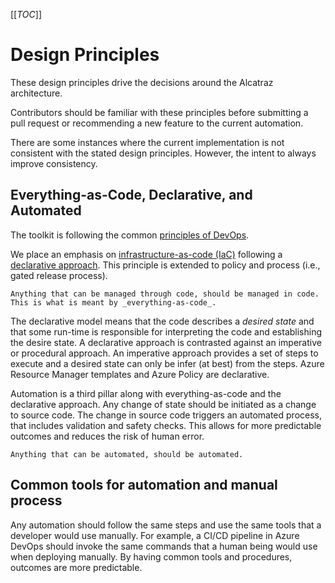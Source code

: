 [[_TOC_]]

# Design Principles

These design principles drive the decisions around the Alcatraz architecture.

Contributors should be familiar with these principles before submitting a pull request or recommending a new feature to the current automation.

There are some instances where the current implementation is not consistent with the stated design principles.
However, the intent to always improve consistency.

## Everything-as-Code, Declarative, and Automated

The toolkit is following the common [principles of DevOps](https://docs.microsoft.com/azure/architecture/checklist/dev-ops).

We place an emphasis on [infrastructure-as-code (IaC)](https://en.wikipedia.org/wiki/Infrastructure_as_code) following a [declarative approach](https://en.wikipedia.org/wiki/Declarative_programming). This principle is extended to policy and process (i.e., gated release process).

    Anything that can be managed through code, should be managed in code. This is what is meant by _everything-as-code_.

The declarative model means that the code describes a _desired state_ and that some run-time is responsible for interpreting the code and establishing the desire state. A declarative approach is contrasted against an imperative or procedural approach. An imperative approach provides a set of steps to execute and a desired state can only be infer (at best) from the steps. Azure Resource Manager templates and Azure Policy are declarative.

Automation is a third pillar along with everything-as-code and the declarative approach.
Any change of state should be initiated as a change to source code. The change in source code triggers an automated process, that includes validation and safety checks. This allows for more predictable outcomes and reduces the risk of human error.

    Anything that can be automated, should be automated.

## Common tools for automation and manual process

Any automation should follow the same steps and use the same tools that a developer would use manually.
For example, a CI/CD pipeline in Azure DevOps should invoke the same commands that a human being would use when deploying manually.
By having common tools and procedures, outcomes are more predictable.
